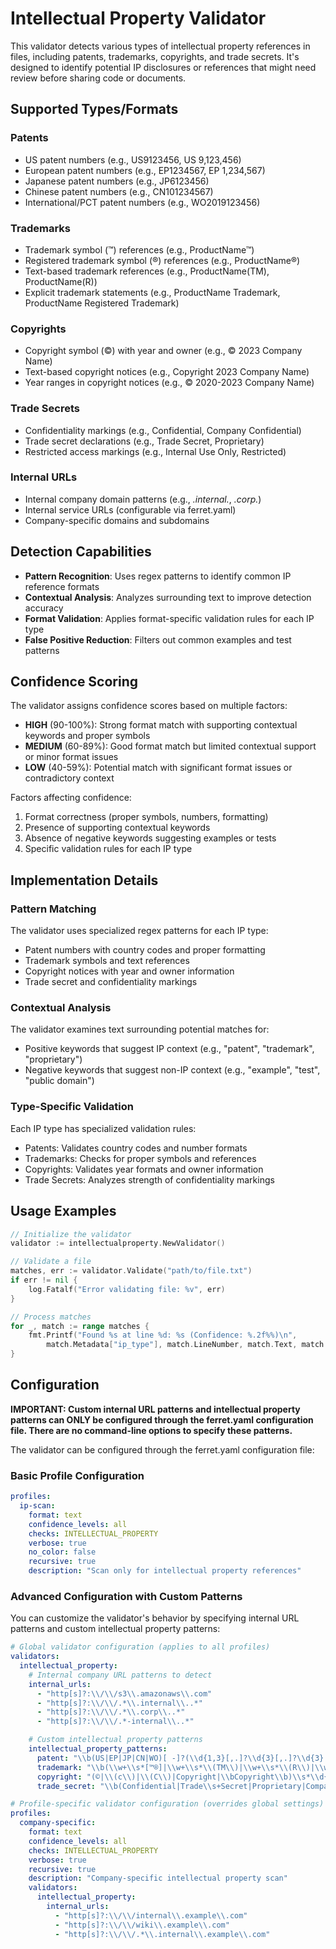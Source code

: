 # Intellectual Property Validator

This validator detects various types of intellectual property references in files, including patents, trademarks, copyrights, and trade secrets. It's designed to identify potential IP disclosures or references that might need review before sharing code or documents.

## Supported Types/Formats

### Patents
- US patent numbers (e.g., US9123456, US 9,123,456)
- European patent numbers (e.g., EP1234567, EP 1,234,567)
- Japanese patent numbers (e.g., JP6123456)
- Chinese patent numbers (e.g., CN101234567)
- International/PCT patent numbers (e.g., WO2019123456)

### Trademarks
- Trademark symbol (™) references (e.g., ProductName™)
- Registered trademark symbol (®) references (e.g., ProductName®)
- Text-based trademark references (e.g., ProductName(TM), ProductName(R))
- Explicit trademark statements (e.g., ProductName Trademark, ProductName Registered Trademark)

### Copyrights
- Copyright symbol (©) with year and owner (e.g., © 2023 Company Name)
- Text-based copyright notices (e.g., Copyright 2023 Company Name)
- Year ranges in copyright notices (e.g., © 2020-2023 Company Name)

### Trade Secrets
- Confidentiality markings (e.g., Confidential, Company Confidential)
- Trade secret declarations (e.g., Trade Secret, Proprietary)
- Restricted access markings (e.g., Internal Use Only, Restricted)

### Internal URLs
- Internal company domain patterns (e.g., *.internal.*, *.corp.*)
- Internal service URLs (configurable via ferret.yaml)
- Company-specific domains and subdomains

## Detection Capabilities

- **Pattern Recognition**: Uses regex patterns to identify common IP reference formats
- **Contextual Analysis**: Analyzes surrounding text to improve detection accuracy
- **Format Validation**: Applies format-specific validation rules for each IP type
- **False Positive Reduction**: Filters out common examples and test patterns

## Confidence Scoring

The validator assigns confidence scores based on multiple factors:

- **HIGH** (90-100%): Strong format match with supporting contextual keywords and proper symbols
- **MEDIUM** (60-89%): Good format match but limited contextual support or minor format issues
- **LOW** (40-59%): Potential match with significant format issues or contradictory context

Factors affecting confidence:
1. Format correctness (proper symbols, numbers, formatting)
2. Presence of supporting contextual keywords
3. Absence of negative keywords suggesting examples or tests
4. Specific validation rules for each IP type

## Implementation Details

### Pattern Matching
The validator uses specialized regex patterns for each IP type:
- Patent numbers with country codes and proper formatting
- Trademark symbols and text references
- Copyright notices with year and owner information
- Trade secret and confidentiality markings

### Contextual Analysis
The validator examines text surrounding potential matches for:
- Positive keywords that suggest IP context (e.g., "patent", "trademark", "proprietary")
- Negative keywords that suggest non-IP context (e.g., "example", "test", "public domain")

### Type-Specific Validation
Each IP type has specialized validation rules:
- Patents: Validates country codes and number formats
- Trademarks: Checks for proper symbols and references
- Copyrights: Validates year formats and owner information
- Trade Secrets: Analyzes strength of confidentiality markings

## Usage Examples

```go
// Initialize the validator
validator := intellectualproperty.NewValidator()

// Validate a file
matches, err := validator.Validate("path/to/file.txt")
if err != nil {
    log.Fatalf("Error validating file: %v", err)
}

// Process matches
for _, match := range matches {
    fmt.Printf("Found %s at line %d: %s (Confidence: %.2f%%)\n",
        match.Metadata["ip_type"], match.LineNumber, match.Text, match.Confidence)
}
```

## Configuration

**IMPORTANT: Custom internal URL patterns and intellectual property patterns can ONLY be configured through the ferret.yaml configuration file. There are no command-line options to specify these patterns.**

The validator can be configured through the ferret.yaml configuration file:

### Basic Profile Configuration

```yaml
profiles:
  ip-scan:
    format: text
    confidence_levels: all
    checks: INTELLECTUAL_PROPERTY
    verbose: true
    no_color: false
    recursive: true
    description: "Scan only for intellectual property references"
```

### Advanced Configuration with Custom Patterns

You can customize the validator's behavior by specifying internal URL patterns and custom intellectual property patterns:

```yaml
# Global validator configuration (applies to all profiles)
validators:
  intellectual_property:
    # Internal company URL patterns to detect
    internal_urls:
      - "http[s]?:\\/\\/s3\\.amazonaws\\.com"
      - "http[s]?:\\/\\/.*\\.internal\\..*"
      - "http[s]?:\\/\\/.*\\.corp\\..*"
      - "http[s]?:\\/\\/.*-internal\\..*"

    # Custom intellectual property patterns
    intellectual_property_patterns:
      patent: "\\b(US|EP|JP|CN|WO)[ -]?(\\d{1,3}[,.]?\\d{3}[,.]?\\d{3}|\\d{1,3}[,.]?\\d{3}[,.]?\\d{2}[A-Z]\\d?)\\b"
      trademark: "\\b(\\w+\\s*[™®]|\\w+\\s*\\(TM\\)|\\w+\\s*\\(R\\)|\\w+\\s+Trademark|\\w+\\s+Registered\\s+Trademark)\\b"
      copyright: "(©|\\(c\\)|\\(C\\)|Copyright|\\bCopyright\\b)\\s*\\d{4}[-,]?(\\d{4})?\\s+[A-Za-z0-9\\s\\.,]+"
      trade_secret: "\\b(Confidential|Trade\\s+Secret|Proprietary|Company\\s+Confidential|Internal\\s+Use\\s+Only|Restricted|Classified)\\b"

# Profile-specific validator configuration (overrides global settings)
profiles:
  company-specific:
    format: text
    confidence_levels: all
    checks: INTELLECTUAL_PROPERTY
    verbose: true
    recursive: true
    description: "Company-specific intellectual property scan"
    validators:
      intellectual_property:
        internal_urls:
          - "http[s]?:\\/\\/internal\\.example\\.com"
          - "http[s]?:\\/\\/wiki\\.example\\.com"
          - "http[s]?:\\/\\/.*\\.internal\\.example\\.com"
```
